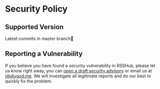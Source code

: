 # Security Policy

## Supported Version

Latest commits in master branch🧡

## Reporting a Vulnerability

If you believe you have found a security vulnerability in RSSHub, please let us know right away, you can [open a draft security advisory](https://github.com/DIYgod/RSSHub/security/advisories/new) or email us at [i@diygod.me](mailto:i@diygod.me). We will investigate all legitimate reports and do our best to quickly fix the problem.
